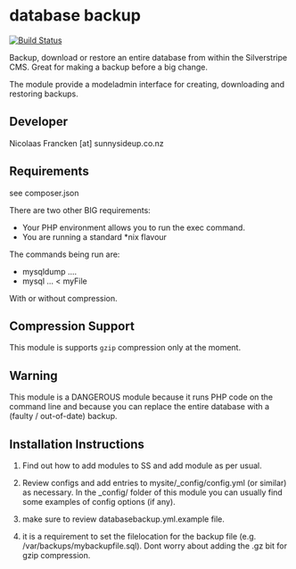 database backup
================================================================================


[![Build Status](https://travis-ci.org/sunnysideup/silverstripe-databasebackup.svg?branch=master)](https://travis-ci.org/sunnysideup/silverstripe-databasebackup)


Backup, download or restore an entire database from within the Silverstripe CMS.
Great for making a backup before a big change.

The module provide a modeladmin interface for creating, downloading and restoring backups.

Developer
-----------------------------------------------
Nicolaas Francken [at] sunnysideup.co.nz


Requirements
-----------------------------------------------
see composer.json

There are two other BIG requirements:

- Your PHP environment allows you to run the exec command.
- You are running a standard *nix flavour

The commands being run are:
 - mysqldump ....
 - mysql ... < myFile

With or without compression.

Compression Support
-----------------------------------------------
This module is supports `gzip` compression only at the moment.


Warning
-----------------------------------------------
This module is a DANGEROUS module because it runs PHP code on the command line
and because you can replace the entire database with a (faulty / out-of-date) backup.



Installation Instructions
-----------------------------------------------
1. Find out how to add modules to SS and add module as per usual.

2. Review configs and add entries to mysite/_config/config.yml
(or similar) as necessary.
In the _config/ folder of this module
you can usually find some examples of config options (if any).

3. make sure to review databasebackup.yml.example file.

4. it is a requirement to set the filelocation for the
backup file (e.g. /var/backups/mybackupfile.sql).
Dont worry about adding the .gz bit for gzip compression.
